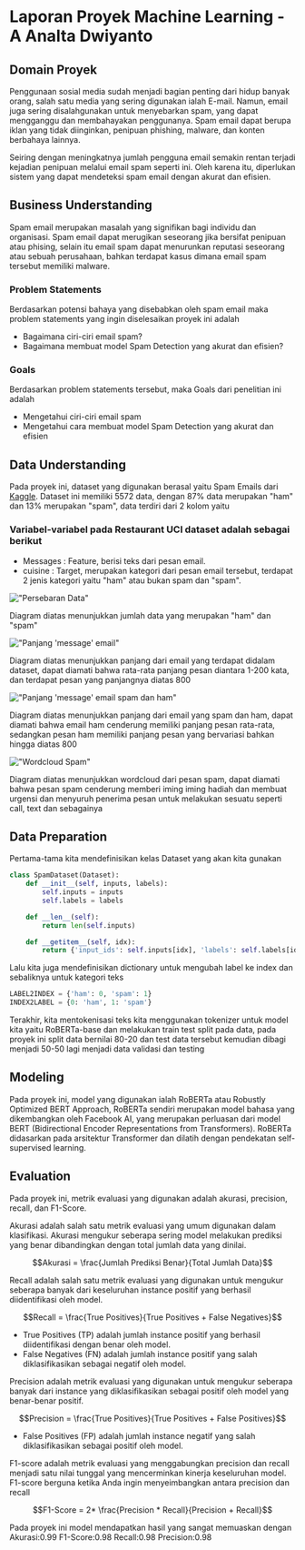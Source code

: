 # Laporan Proyek Machine Learning - A Analta Dwiyanto

## Domain Proyek

Penggunaan sosial media sudah menjadi bagian penting dari hidup banyak orang, salah satu media yang sering digunakan ialah E-mail. Namun, email juga sering disalahgunakan untuk menyebarkan spam, yang dapat mengganggu dan membahayakan penggunanya. Spam email dapat berupa iklan yang tidak diinginkan, penipuan phishing, malware, dan konten berbahaya lainnya.

Seiring dengan meningkatnya jumlah pengguna email semakin rentan terjadi kejadian penipuan melalui email spam seperti ini. Oleh karena itu, diperlukan sistem yang dapat mendeteksi spam email dengan akurat dan efisien.

## Business Understanding

Spam email merupakan masalah yang signifikan bagi individu dan organisasi. Spam email dapat merugikan seseorang jika bersifat penipuan atau phising, selain itu email spam dapat menurunkan reputasi seseorang atau sebuah perusahaan, bahkan terdapat kasus dimana email spam tersebut memiliki malware.

### Problem Statements

Berdasarkan potensi bahaya yang disebabkan oleh spam email maka problem statements yang ingin diselesaikan proyek ini adalah

- Bagaimana ciri-ciri email spam?
- Bagaimana membuat model Spam Detection yang akurat dan efisien?

### Goals

Berdasarkan problem statements tersebut, maka Goals dari penelitian ini adalah

- Mengetahui ciri-ciri email spam
- Mengetahui cara membuat model Spam Detection yang akurat dan efisien

## Data Understanding

Pada proyek ini, dataset yang digunakan berasal yaitu Spam Emails dari [Kaggle](https://www.kaggle.com/datasets/abdallahwagih/spam-emails). Dataset ini memiliki 5572 data, dengan 87% data merupakan "ham" dan 13% merupakan "spam", data terdiri dari 2 kolom yaitu

### Variabel-variabel pada Restaurant UCI dataset adalah sebagai berikut

- Messages : Feature, berisi teks dari pesan email.
- cuisine : Target, merupakan kategori dari pesan email tersebut, terdapat 2 jenis kategori yaitu "ham" atau bukan spam dan "spam".

!["Persebaran Data"](images/download.png)

Diagram diatas menunjukkan jumlah data yang merupakan "ham" dan "spam"

!["Panjang 'message' email"](images/download%20(1).png)

Diagram diatas menunjukkan panjang dari email yang terdapat didalam dataset, dapat diamati bahwa rata-rata panjang pesan diantara 1-200 kata, dan terdapat pesan yang panjangnya diatas 800

!["Panjang 'message' email spam dan ham"](images/download%20(2).png)

Diagram diatas menunjukkan panjang dari email yang spam dan ham, dapat diamati bahwa email ham cenderung memiliki panjang pesan rata-rata, sedangkan pesan ham memiliki panjang pesan yang bervariasi bahkan hingga diatas 800

!["Wordcloud Spam"](images/download%20(3).png)

Diagram diatas menunjukkan wordcloud dari pesan spam, dapat diamati bahwa pesan spam cenderung memberi iming iming hadiah dan membuat urgensi dan menyuruh penerima pesan untuk melakukan sesuatu seperti call, text dan sebagainya

## Data Preparation

Pertama-tama kita mendefinisikan kelas Dataset yang akan kita gunakan

```python
class SpamDataset(Dataset):
    def __init__(self, inputs, labels):
        self.inputs = inputs
        self.labels = labels

    def __len__(self):
        return len(self.inputs)

    def __getitem__(self, idx):
        return {'input_ids': self.inputs[idx], 'labels': self.labels[idx]}
```

Lalu kita juga mendefinisikan dictionary untuk mengubah label ke index dan sebaliknya untuk kategori teks

```python
LABEL2INDEX = {'ham': 0, 'spam': 1}
INDEX2LABEL = {0: 'ham', 1: 'spam'}
```

Terakhir, kita mentokenisasi teks kita menggunakan tokenizer untuk model kita yaitu RoBERTa-base dan melakukan train test split pada data, pada proyek ini split data bernilai 80-20 dan test data tersebut kemudian dibagi menjadi 50-50 lagi menjadi data validasi dan testing

## Modeling

Pada proyek ini, model yang digunakan ialah RoBERTa atau Robustly Optimized BERT Approach, RoBERTa sendiri merupakan model bahasa yang dikembangkan oleh Facebook AI, yang merupakan perluasan dari model BERT (Bidirectional Encoder Representations from Transformers). RoBERTa didasarkan pada arsitektur Transformer dan dilatih dengan pendekatan self-supervised learning.

## Evaluation

Pada proyek ini, metrik evaluasi yang digunakan adalah akurasi, precision, recall, dan F1-Score.

Akurasi adalah salah satu metrik evaluasi yang umum digunakan dalam klasifikasi. Akurasi mengukur seberapa sering model melakukan prediksi yang benar dibandingkan dengan total jumlah data yang dinilai.

$$Akurasi = \frac{Jumlah Prediksi Benar}{Total Jumlah Data}$$

Recall adalah salah satu metrik evaluasi yang digunakan untuk mengukur seberapa banyak dari keseluruhan instance positif yang berhasil diidentifikasi oleh model.

$$Recall = \frac{True Positives}{True Positives + False Negatives}$$

- True Positives (TP) adalah jumlah instance positif yang berhasil diidentifikasi dengan benar oleh model.
- False Negatives (FN) adalah jumlah instance positif yang salah diklasifikasikan sebagai negatif oleh model.

Precision adalah metrik evaluasi yang digunakan untuk mengukur seberapa banyak dari instance yang diklasifikasikan sebagai positif oleh model yang benar-benar positif.

$$Precision = \frac{True Positives}{True Positives + False Positives}$$

- False Positives (FP) adalah jumlah instance negatif yang salah diklasifikasikan sebagai positif oleh model.

F1-score adalah metrik evaluasi yang menggabungkan precision dan recall menjadi satu nilai tunggal yang mencerminkan kinerja keseluruhan model. F1-score berguna ketika Anda ingin menyeimbangkan antara precision dan recall

$$F1-Score = 2* \frac{Precision * Recall}{Precision + Recall}$$

Pada proyek ini model mendapatkan hasil yang sangat memuaskan dengan Akurasi:0.99 F1-Score:0.98 Recall:0.98 Precision:0.98
